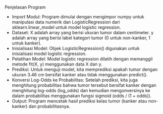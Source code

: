 Penjelasan Program
- Import Modul: Program dimulai dengan mengimpor numpy untuk manipulasi data numerik dan LogisticRegression dari sklearn.linear_model untuk model logistic regression.
- Dataset: X adalah array yang berisi ukuran tumor dalam centimeter. y adalah array yang berisi label kategori tumor (0 untuk non-kanker, 1 untuk kanker).
- Inisialisasi Model: Objek LogisticRegression() digunakan untuk inisialisasi model logistic regression.
- Pelatihan Model: Model logistic regression dilatih dengan memanggil metode fit(X, y) menggunakan data X dan y.
- Prediksi: Untuk menguji model, kita memprediksi apakah tumor dengan ukuran 3.46 cm bersifat kanker atau tidak menggunakan predict().
- Konversi Log-Odds ke Probabilitas: Setelah prediksi, kita juga menghitung probabilitas bahwa tumor tersebut bersifat kanker dengan menghitung log-odds (log_odds) dan kemudian mengonversinya ke dalam probabilitas menggunakan fungsi sigmoid (odds / (1 + odds)).
- Output: Program mencetak hasil prediksi kelas tumor (kanker atau non-kanker) dan probabilitasnya.
